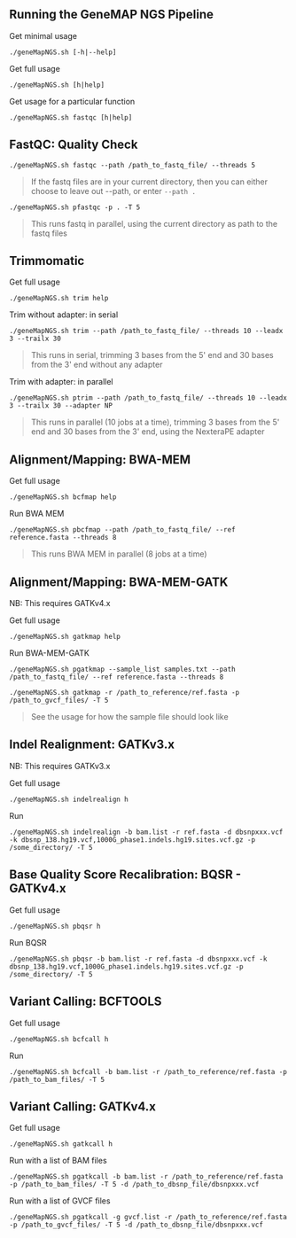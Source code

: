 Running the GeneMAP NGS Pipeline
---

Get minimal usage
```
./geneMapNGS.sh [-h|--help]
```

Get full usage
```
./geneMapNGS.sh [h|help]
```

Get usage for a particular function
```
./geneMapNGS.sh fastqc [h|help]
```

FastQC: Quality Check
---
```
./geneMapNGS.sh fastqc --path /path_to_fastq_file/ --threads 5
```
> If the fastq files are in your current directory, then you can either choose to leave out --path, or enter ```--path .```

```
./geneMapNGS.sh pfastqc -p . -T 5
```
> This runs fastq in parallel, using the current directory as path to the fastq files

Trimmomatic
---
Get full usage
```
./geneMapNGS.sh trim help
```

Trim without adapter: in serial
```
./geneMapNGS.sh trim --path /path_to_fastq_file/ --threads 10 --leadx 3 --trailx 30
```
> This runs in serial, trimming 3 bases from the 5' end and 30 bases from the 3' end without any adapter

Trim with adapter: in parallel
```
./geneMapNGS.sh ptrim --path /path_to_fastq_file/ --threads 10 --leadx 3 --trailx 30 --adapter NP
```
> This runs in parallel (10 jobs at a time), trimming 3 bases from the 5' end and 30 bases from the 3' end, using the NexteraPE adapter

Alignment/Mapping: BWA-MEM
---
Get full usage
```
./geneMapNGS.sh bcfmap help
```

Run BWA MEM
```
./geneMapNGS.sh pbcfmap --path /path_to_fastq_file/ --ref reference.fasta --threads 8
```
> This runs BWA MEM in parallel (8 jobs at a time)

Alignment/Mapping: BWA-MEM-GATK
---
NB: This requires GATKv4.x

Get full usage
```
./geneMapNGS.sh gatkmap help
```

Run BWA-MEM-GATK
```
./geneMapNGS.sh pgatkmap --sample_list samples.txt --path /path_to_fastq_file/ --ref reference.fasta --threads 8

./geneMapNGS.sh gatkmap -r /path_to_reference/ref.fasta -p /path_to_gvcf_files/ -T 5
```
> See the usage for how the sample file should look like

Indel Realignment: GATKv3.x
---
NB: This requires GATKv3.x

Get full usage
```
./geneMapNGS.sh indelrealign h
```
Run
```
./geneMapNGS.sh indelrealign -b bam.list -r ref.fasta -d dbsnpxxx.vcf -k dbsnp_138.hg19.vcf,1000G_phase1.indels.hg19.sites.vcf.gz -p /some_directory/ -T 5
```

Base Quality Score Recalibration: BQSR - GATKv4.x
---
Get full usage
```
./geneMapNGS.sh pbqsr h
```

Run BQSR
```
./geneMapNGS.sh pbqsr -b bam.list -r ref.fasta -d dbsnpxxx.vcf -k dbsnp_138.hg19.vcf,1000G_phase1.indels.hg19.sites.vcf.gz -p /some_directory/ -T 5
```

Variant Calling: BCFTOOLS
---
Get full usage
```
./geneMapNGS.sh bcfcall h
```

Run
```
./geneMapNGS.sh bcfcall -b bam.list -r /path_to_reference/ref.fasta -p /path_to_bam_files/ -T 5
```


Variant Calling: GATKv4.x
---
Get full usage
```
./geneMapNGS.sh gatkcall h
```

Run with a list of BAM files
```
./geneMapNGS.sh pgatkcall -b bam.list -r /path_to_reference/ref.fasta -p /path_to_bam_files/ -T 5 -d /path_to_dbsnp_file/dbsnpxxx.vcf
```

Run with a list of GVCF files
```
./geneMapNGS.sh pgatkcall -g gvcf.list -r /path_to_reference/ref.fasta -p /path_to_gvcf_files/ -T 5 -d /path_to_dbsnp_file/dbsnpxxx.vcf
```


